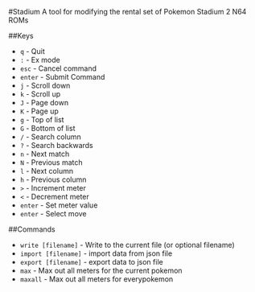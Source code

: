 #Stadium
A tool for modifying the rental set of Pokemon Stadium 2 N64 ROMs

##Keys
 - `q` - Quit
 - `:` - Ex mode
 - `esc` - Cancel command
 - `enter` - Submit Command
 - `j` - Scroll down
 - `k` - Scroll up
 - `J` - Page down
 - `K` - Page up
 - `g` - Top of list
 - `G` - Bottom of list
 - `/` - Search column
 - `?` - Search backwards
 - `n` - Next match
 - `N` - Previous match
 - `l` - Next column
 - `h` - Previous column
 - `>` - Increment meter
 - `<` - Decrement meter
 - `enter` - Set meter value
 - `enter` - Select move

##Commands
 - `write [filename]` - Write to the current file (or optional filename)
 - `import [filename]` - import data from json file
 - `export [filename]` - export data to json file
 - `max` - Max out all meters for the current pokemon
 - `maxall` - Max out all meters for everypokemon
